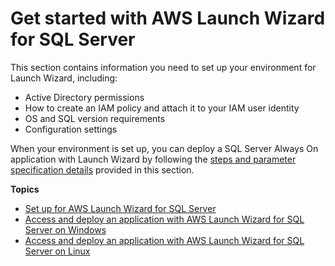 # Get started with AWS Launch Wizard for SQL Server<a name="launch-wizard-getting-started"></a>

 This section contains information you need to set up your environment for Launch Wizard, including:
+ Active Directory permissions
+ How to create an IAM policy and attach it to your IAM user identity
+ OS and SQL version requirements
+ Configuration settings

When your environment is set up, you can deploy a SQL Server Always On application with Launch Wizard by following the [steps and parameter specification details](launch-wizard-deploying.md) provided in this section\.

**Topics**
+ [Set up for AWS Launch Wizard for SQL Server](launch-wizard-setting-up.md)
+ [Access and deploy an application with AWS Launch Wizard for SQL Server on Windows](launch-wizard-deploying.md)
+ [Access and deploy an application with AWS Launch Wizard for SQL Server on Linux](launch-wizard-deploying-linux.md)
